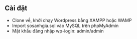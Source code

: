 ## Cài đặt
- Clone về, khởi chạy Wordpress bằng XAMPP hoặc WAMP
- Import sosanhgia.sql vào MySQL trên phpMyAdmin
- Mật khẩu đăng nhập wp-login: admin/admin